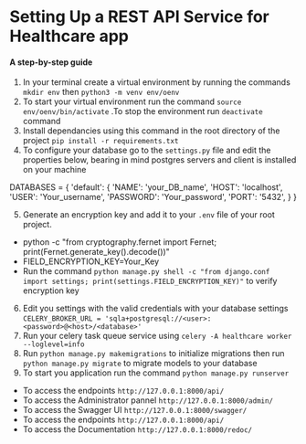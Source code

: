 # Setting Up a REST API Service for Healthcare app
#### A step-by-step guide
1. In your terminal create a virtual environment by running the commands `mkdir env` then `python3 -m venv env/oenv`
2. To start your virtual environment run the command `source env/oenv/bin/activate` .To stop the environment run `deactivate` command
3. Install dependancies using this command in the root directory of the project `pip install -r requirements.txt`
4. To configure your database go to the `settings.py` file and edit the properties below, bearing in mind postgres servers and client is installed on your machine 

DATABASES = {
    'default': {
        'NAME': 'your_DB_name',
        'HOST': 'localhost',
        'USER': 'Your_username',
        'PASSWORD': 'Your_password',
        'PORT': '5432',
    }
}

5. Generate an encryption key and add it to your `.env` file of your root project.
- python -c "from cryptography.fernet import Fernet; print(Fernet.generate_key().decode())"
- FIELD_ENCRYPTION_KEY=Your_Key
- Run the command `python manage.py shell -c "from django.conf import settings; print(settings.FIELD_ENCRYPTION_KEY)"` to verify encryption key

6. Edit you settings with the valid credentials with your database settings `CELERY_BROKER_URL = 'sqla+postgresql://<user>:<password>@<host>/<database>'`
7. Run your celery task queue service using `celery -A healthcare worker --loglevel=info`
8. Run `python manage.py makemigrations` to initialize migrations then run `python manage.py migrate` to migrate models to your database
9. To start you application run the command `python manage.py runserver`
- To access the endpoints `http://127.0.0.1:8000/api/`
- To access the Administrator pannel `http://127.0.0.1:8000/admin/`
- To access the Swagger UI `http://127.0.0.1:8000/swagger/`
- To access the endpoints `http://127.0.0.1:8000/api/`
- To access the Documentation `http://127.0.0.1:8000/redoc/`

